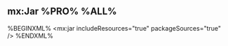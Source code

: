 ## mx:Jar %PRO% %ALL%

%BEGINXML%
<mx:jar includeResources="true" packageSources="true" />
%ENDXML%
